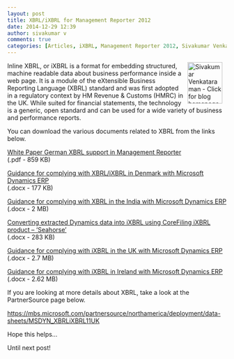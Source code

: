 ```yaml
---
layout: post
title: XBRL/iXBRL for Management Reporter 2012
date: 2014-12-29 12:39
author: sivakumar v
comments: true
categories: [Articles, iXBRL, Management Reporter 2012, Sivakumar Venkataraman, Uncategorized, XBRL]
---
```

<p style="text-align:left;"><a title="Sivakumar Venkataraman - Click for blog homepage"><img border="0" hspace="10" alt="Sivakumar Venkataraman - Click for blog homepage" src="https://microsofttpd.github.io/assets/0871.sivav.jpg" width="80" align="right" height="95" /></a>Inline XBRL, or iXBRL is a format for embedding structured, machine readable data about business performance inside a web page. It is a module of the eXtensible Business Reporting Language (XBRL) standard and was first adopted in a regulatory context by HM Revenue &amp; Customs (HMRC) in the UK. While suited for financial statements, the technology is a generic, open standard and can be used for a wide variety of business and performance reports.</p>
<p>You can download the various documents related to XBRL from the links below.</p>
<p><a href="https://mbs.microsoft.com/files/partner/MgmtRep/Deployment/Datasheets/WPGermanXBRLsupportinManagementReporter.pdf" target="_blank">White Paper German XBRL support in Management Reporter</a><br />(.pdf - 859 KB)</p>
<p><a href="https://mbs.microsoft.com/downloads/partner/deployment/GuidanceForComplyingWithXBRL_iXBRLInDenmarkWithMicrosoftDynamicsERP.docx" target="_blank">Guidance for complying with XBRL/iXBRL in Denmark with Microsoft Dynamics ERP</a><br />(.docx - 177 KB)</p>
<p><a href="https://mbs.microsoft.com/downloads/partner/deployment/GuidanceForComplyingWithXBRLInTheIndiaWithMicrosoftDynamicsERP.docx" target="_blank">Guidance for complying with XBRL in the India with Microsoft Dynamics ERP</a><br />(.docx - 2 MB)</p>
<p><a href="https://mbs.microsoft.com/downloads/partner/deployment/ConvertingExtractedDynamicsDatSeahorse.docx" target="_blank">Converting extracted Dynamics data into iXBRL using CoreFiling iXBRL product &ndash; &lsquo;Seahorse&rsquo;</a><br />(.docx - 283 KB)</p>
<p><a href="https://mbs.microsoft.com/downloads/partner/deployment/GuidanceForComplyingWithiXBRLInTheUKWithMicrosoftDynamicsERP.docx" target="_blank">Guidance for complying with iXBRL in the UK with Microsoft Dynamics ERP</a><br />(.docx - 2.7 MB)</p>
<p><a href="https://mbs.microsoft.com/downloads/partner/deployment/GuidanceForComplyingWithiXBRLInIrelandWithMicrosoftDynamicsERP.docx" target="_blank">Guidance for complying with iXBRL in Ireland with Microsoft Dynamics ERP</a><br />(.docx - 2.62 MB)&nbsp;</p>
<p>If you are looking at more details about XBRL, take a look at the PartnerSource page below.</p>
<p><a title="https://mbs.microsoft.com/partnersource/northamerica/deployment/data-sheets/MSDYN_XBRLiXBRL11UK" href="https://mbs.microsoft.com/partnersource/northamerica/deployment/data-sheets/MSDYN_XBRLiXBRL11UK">https://mbs.microsoft.com/partnersource/northamerica/deployment/data-sheets/MSDYN_XBRLiXBRL11UK</a></p>
<p>Hope this helps&hellip;</p>
<p>Until next post!</p>
